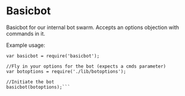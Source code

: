 # Basicbot

Basicbot for our internal bot swarm.  Accepts an options objection with commands in it.

Example usage:

```//Require the basicbot package
var basicbot = require('basicbot');

//Fly in your options for the bot (expects a cmds parameter)
var botoptions = require('./lib/botoptions');

//Initiate the bot
basicbot(botoptions);```
